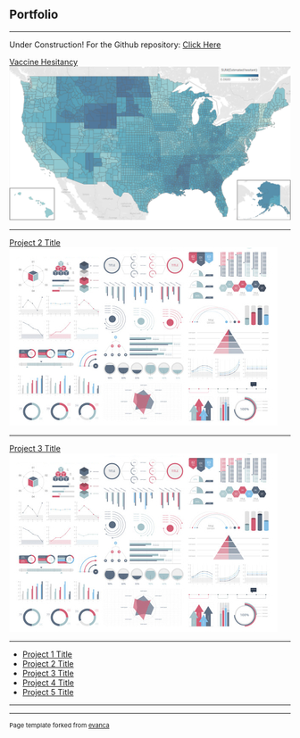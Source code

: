 ## Portfolio

---

Under Construction!
For the Github repository: [Click Here](https://github.com/CanOpenerInACan/Data-Science-Masters)

[Vaccine Hesitancy](https://github.com/CanOpenerInACan/Data-Science-Masters/tree/main/DSC%20680/Vaccine%20Hesitancy/)
<img src="images/hesitancy_map.png?raw=true"/>

---
[Project 2 Title](/pdf/sample_presentation.pdf)
<img src="images/dummy_thumbnail.jpg?raw=true"/>

---
[Project 3 Title](http://example.com/)
<img src="images/dummy_thumbnail.jpg?raw=true"/>

---

- [Project 1 Title](http://example.com/)
- [Project 2 Title](http://example.com/)
- [Project 3 Title](http://example.com/)
- [Project 4 Title](http://example.com/)
- [Project 5 Title](http://example.com/)

---




---
<p style="font-size:11px">Page template forked from <a href="https://github.com/evanca/quick-portfolio">evanca</a></p>
<!-- Remove above link if you don't want to attibute -->
